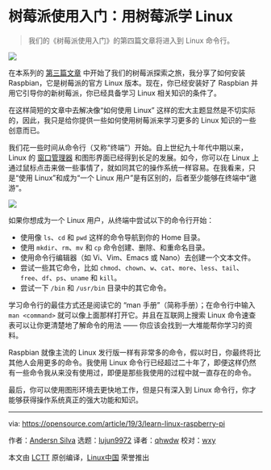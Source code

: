 [#]: collector: (lujun9972)
[#]: translator: (qhwdw)
[#]: reviewer: (wxy)
[#]: publisher: (wxy)
[#]: url: (https://linux.cn/article-10645-1.html)
[#]: subject: (Learn Linux with the Raspberry Pi)
[#]: via: (https://opensource.com/article/19/3/learn-linux-raspberry-pi)
[#]: author: (Andersn Silva https://opensource.com/users/ansilva)

树莓派使用入门：用树莓派学 Linux
======
> 我们的《树莓派使用入门》的第四篇文章将进入到 Linux 命令行。

![](https://opensource.com/sites/default/files/styles/image-full-size/public/lead-images/command_line_prompt.png?itok=wbGiJ_yg)

在本系列的 [第三篇文章][1] 中开始了我们的树莓派探索之旅，我分享了如何安装 Raspbian，它是树莓派的官方 Linux 版本。现在，你已经安装好了 Raspbian 并用它引导你的新树莓派，你已经具备学习 Linux 相关知识的条件了。

在这样简短的文章中去解决像“如何使用 Linux” 这样的宏大主题显然是不切实际的，因此，我只是给你提供一些如何使用树莓派来学习更多的 Linux 知识的一些创意而已。

我们花一些时间从命令行（又称“终端”）开始。自上世纪九十年代中期以来，Linux 的 [窗口管理器][2] 和图形界面已经得到长足的发展。如今，你可以在 Linux 上通过鼠标点击来做一些事情了，就如同其它的操作系统一样容易。在我看来，只是“使用 Linux”和成为“一个 Linux 用户”是有区别的，后者至少能够在终端中“遨游“。

![](https://opensource.com/sites/default/files/uploads/man-terminal.png)

如果你想成为一个 Linux 用户，从终端中尝试以下的命令行开始：

  * 使用像 `ls`、`cd` 和 `pwd` 这样的命令导航到你的 Home 目录。
  * 使用 `mkdir`、`rm`、`mv` 和 `cp` 命令创建、删除、和重命名目录。
  * 使用命令行编辑器（如 Vi、Vim、Emacs 或 Nano）去创建一个文本文件。
  * 尝试一些其它命令，比如 `chmod`、`chown`、`w`、`cat`、`more`、`less`、`tail`、`free`、`df`、`ps`、`uname` 和 `kill`。
  * 尝试一下 `/bin` 和 `/usr/bin` 目录中的其它命令。

学习命令行的最佳方式还是阅读它的 “man 手册”（简称手册）；在命令行中输入 `man <command>` 就可以像上面那样打开它。并且在互联网上搜索 Linux 命令速查表可以让你更清楚地了解命令的用法 —— 你应该会找到一大堆能帮你学习的资料。

Raspbian 就像主流的 Linux 发行版一样有非常多的命令，假以时日，你最终将比其他人会用更多的命令。我使用 Linux 命令行已经超过二十年了，即便这样仍然有一些命令我从来没有使用过，即便是那些我使用的过程中就一直存在的命令。

最后，你可以使用图形环境去更快地工作，但是只有深入到 Linux 命令行，你才能够获得操作系统真正的强大功能和知识。

--------------------------------------------------------------------------------

via: https://opensource.com/article/19/3/learn-linux-raspberry-pi

作者：[Andersn Silva][a]
选题：[lujun9972][b]
译者：[qhwdw](https://github.com/qhwdw)
校对：[wxy](https://github.com/wxy)

本文由 [LCTT](https://github.com/LCTT/TranslateProject) 原创编译，[Linux中国](https://linux.cn/) 荣誉推出

[a]: https://opensource.com/users/ansilva
[b]: https://github.com/lujun9972
[1]: https://linux.cn/article-10644-1.html
[2]: https://opensource.com/article/18/8/window-manager
